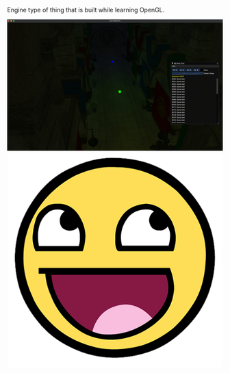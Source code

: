 Engine type of thing that is built while learning OpenGL.

![Sponza Model + point lights](gallery/img.jpeg)
![zmangus](res/textures/awesomeface.png)